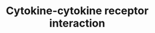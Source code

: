 ---
annotations:
- id: PW:0000003
  parent: signaling pathway
  type: Pathway Ontology
  value: signaling pathway
- id: PW:0000828
  parent: signaling pathway
  type: Pathway Ontology
  value: cytokine mediated signaling pathway
authors:
- Eweitz
citedin:
- link: PMC12223304
  title: 'Causal role of immunophenotypes in HIV-1 acquisition: insights from Mendelian
    randomization analysis (2025)'
communities:
- ONTOX
description: Interactions between cytokines and their receptors.  Derived from KEGG,
  https://www.kegg.jp/entry/pathway+map04060.
last-edited: 2025-10-31
ndex: null
organisms:
- Homo sapiens
redirect_from:
- /index.php/Pathway:WP5473
- /instance/WP5473
- /instance/WP5473_r140922
revision: r140922
schema-jsonld:
- '@context': https://schema.org/
  '@id': https://wikipathways.github.io/pathways/WP5473.html
  '@type': Dataset
  creator:
    '@type': Organization
    name: WikiPathways
  description: Interactions between cytokines and their receptors.  Derived from KEGG,
    https://www.kegg.jp/entry/pathway+map04060.
  keywords:
  - ACKR4
  - ACVR1
  - ACVR1B
  - ACVR1C
  - ACVR2A
  - ACVR2B
  - ACVRL1
  - AMH
  - AMHR2
  - APRIL
  - BAFF
  - BAFFR
  - BCMA
  - BMP10
  - BMP15
  - BMP2
  - BMP3
  - BMP4
  - BMP5
  - BMP6
  - BMP7
  - BMP8
  - BMPR1A
  - BMPR1B
  - BMPR2
  - CCL1
  - CCL11
  - CCL13
  - CCL14
  - CCL15
  - CCL16
  - CCL18
  - CCL19
  - CCL2
  - CCL20
  - CCL21
  - CCL22
  - CCL23
  - CCL24
  - CCL25
  - CCL26
  - CCL27
  - CCL28
  - CCL3
  - CCL3L1
  - CCL4
  - CCL4L1
  - CCL4L2
  - CCL5
  - CCL7
  - CCL8
  - CCR1
  - CCR10
  - CCR11
  - CCR2
  - CCR3
  - CCR4
  - CCR5
  - CCR6
  - CCR7
  - CCR8
  - CCR9
  - CD27
  - CD30
  - CD40
  - CD40LG
  - CD70
  - CLCF1
  - CNTF
  - CNTFR
  - CSF1
  - CSF1R
  - CSF2
  - CSF2RA
  - CSF2RB
  - CSF3
  - CSF3R
  - CTF
  - CX3CL1
  - CX3CR1
  - CXCL1
  - CXCL10
  - CXCL11
  - CXCL12
  - CXCL13
  - CXCL14
  - CXCL16
  - CXCL17
  - CXCL2
  - CXCL3
  - CXCL4
  - CXCL4L1
  - CXCL5
  - CXCL6
  - CXCL7
  - CXCL8
  - CXCL9
  - CXCR1
  - CXCR2
  - CXCR4
  - CXCR5
  - CXCR6
  - CXCR7
  - DCR1
  - DCR2
  - DCR3
  - DR3
  - DR4
  - DR5
  - DR6
  - EDA
  - EDAR
  - EPO
  - EPOR
  - FAS
  - FASLG
  - FN14
  - GDF1
  - GDF10
  - GDF11
  - GDF15
  - GDF2
  - GDF3
  - GDF5
  - GDF6
  - GDF7
  - GDF9
  - GH1
  - GH2
  - GHR
  - GITR
  - HVEM
  - IFNA
  - IFNAR1
  - IFNAR2
  - IFNB1
  - IFNG
  - IFNGR1
  - IFNGR2
  - IFNK
  - IFNW1
  - IL10
  - IL10RA
  - IL10RB
  - IL11
  - IL11RA
  - IL12RB1
  - IL12RB2
  - IL13
  - IL13RA1
  - IL13RA2
  - IL15
  - IL15RA
  - IL17A
  - IL17B
  - IL17C
  - IL17D
  - IL17E
  - IL17F
  - IL17RA
  - IL17RB
  - IL17RC
  - IL17RE
  - IL18
  - IL18R1
  - IL18RAP
  - IL19
  - IL1A
  - IL1F10
  - IL1F5
  - IL1F6
  - IL1F7
  - IL1F8
  - IL1F9
  - IL1R1
  - IL1R2
  - IL1RAP
  - IL1RL2
  - IL1RN
  - IL2
  - IL20
  - IL20RA
  - IL20RB
  - IL21
  - IL21R
  - IL22
  - IL22RA1
  - IL23A
  - IL23R
  - IL24
  - IL26
  - IL27
  - IL27RA
  - IL28A
  - IL28B
  - IL28RA
  - IL29
  - IL2RA
  - IL2RB
  - IL2RG
  - IL3
  - IL31
  - IL31RA
  - IL33
  - IL34
  - IL3RA
  - IL4
  - IL4R
  - IL5
  - IL5RA
  - IL6
  - IL6R
  - IL6ST
  - IL7
  - IL7R
  - IL9
  - IL9R
  - INHA
  - INHBA
  - INHBB
  - INHBC
  - INHBE
  - LEP
  - LEPR
  - LIF
  - LIFR
  - LIGHT
  - LTA
  - LTB
  - LTBR
  - MPL
  - MSTN
  - NGF
  - NGFR
  - NODAL
  - OPG
  - PRL
  - PRLR
  - RANK
  - RANKL
  - RELT
  - ST2
  - TACI
  - TGFB1
  - TGFB2
  - TGFB3
  - TGFBR1
  - TGFBR2
  - TNF
  - TNFR1
  - TNFR2
  - TNFRSF4
  - TNFRSF9
  - TNFSF10
  - TNFSF4
  - TNFSF9
  - TPO
  - TROY
  - TSLP
  - TWEAK
  - VEGI
  - XCL1
  - XCL2
  - XCR1
  - XEDAR
  license: CC0
  name: Cytokine-cytokine receptor interaction
seo: CreativeWork
title: Cytokine-cytokine receptor interaction
wpid: WP5473
---